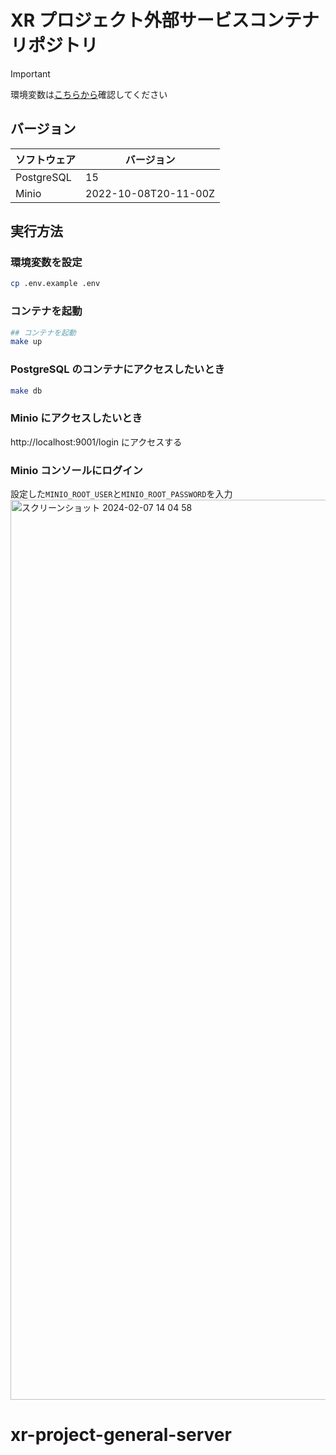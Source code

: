 # XR プロジェクト外部サービスコンテナリポジトリ

> [!IMPORTANT]
> 環境変数は[こちらから](https://kjlb.esa.io/posts/5187)確認してください



## バージョン

| ソフトウェア | バージョン           |
| ------------ | -------------------- |
| PostgreSQL   | 15                   |
| Minio        | 2022-10-08T20-11-00Z |

## 実行方法

### 環境変数を設定

```bash
cp .env.example .env
```

### コンテナを起動

```bash
## コンテナを起動
make up
```

### PostgreSQL のコンテナにアクセスしたいとき

```bash
make db
```

### Minio にアクセスしたいとき

http://localhost:9001/login にアクセスする

### Minio コンソールにログイン

設定した`MINIO_ROOT_USER`と`MINIO_ROOT_PASSWORD`を入力
<img width="1440" alt="スクリーンショット 2024-02-07 14 04 58" src="https://github.com/kajiLabTeam/xr-project-backend/assets/89134459/82ee64d2-9877-4573-acfe-8408ffa16907">
# xr-project-general-server
